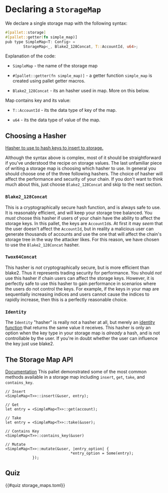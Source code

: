 # Declaring a `StorageMap`

We declare a single storage map with the following syntax:

```rust
#[pallet::storage]
#[pallet::getter(fn simple_map)]
pub type SimpleMap<T: Config> =
		StorageMap<_, Blake2_128Concat, T::AccountId, u64>;
```

Explanation of the code:

- `SimpleMap` - the name of the storage map

- `#[pallet::getter(fn simple_map)]` - a getter function `simple_map` is created using pallet getter macros.

- `Blake2_128Concat` - its an hasher used in map. More on this below.

Map contains key and its value:

- `T::AccountId` - its the data type of key of the map.

- `u64` - its the data type of value of the map.


## Choosing a Hasher
[Hasher to use to hash keys to insert to storage.](https://paritytech.github.io/polkadot-sdk/master/frame_support/trait.StorageHasher.html)

Although the syntax above is complex, most of it should be straightforward if you've understood the
recipe on storage values. The last unfamiliar piece of writing a storage map is choosing which
hasher to use. In general you should choose one of the three following hashers. The choice of hasher
will affect the performance and security of your chain. If you don't want to think much about this,
just choose `Blake2_128Concat` and skip to the next section.

### `Blake2_128Concat`

This is a cryptographically secure hash function, and is always safe to use. It is reasonably
efficient, and will keep your storage tree balanced. You _must_ choose this hasher if users of your
chain have the ability to affect the storage keys. In this pallet, the keys are `AccountId`s. At
first it may _seem_ that the user doesn't affect the `AccountId`, but in reality a malicious user
can generate thousands of accounts and use the one that will affect the chain's storage tree in the
way the attacker likes. For this reason, we have chosen to use the `Blake2_128Concat` hasher.

### `Twox64Concat`

This hasher is _not_ cryptographically secure, but is more efficient than blake2. Thus it represents
trading security for performance. You should _not_ use this hasher if chain users can affect the
storage keys. However, it is perfectly safe to use this hasher to gain performance in scenarios
where the users do not control the keys. For example, if the keys in your map are sequentially
increasing indices and users cannot cause the indices to rapidly increase, then this is a perfectly
reasonable choice.

### `Identity`

The `Identity` "hasher" is really not a hasher at all, but merely an
[identity function](https://en.wikipedia.org/wiki/Identity_function) that returns the same value it
receives. This hasher is only an option when the key type in your storage map is _already_ a hash,
and is not controllable by the user. If you're in doubt whether the user can influence the key just
use blake2.


## The Storage Map API
[Documentation](https://paritytech.github.io/polkadot-sdk/master/frame_support/storage/trait.StorageMap.html)
This pallet demonstrated some of the most common methods available in a storage map including
`insert`, `get`, `take`, and `contains_key`.

```rust, ignore
// Insert
<SimpleMap<T>>::insert(&user, entry);

// Get
let entry = <SimpleMap<T>>::get(account);

// Take
let entry = <SimpleMap<T>>::take(&user);

// Contains Key
<SimpleMap<T>>::contains_key(&user)

// Mutate
<SimpleMap<T>>::mutate(&user, |entry_option| {
							 *entry_option = Some(entry);
            });
```


## Quiz
{{#quiz storage_maps.toml}}
